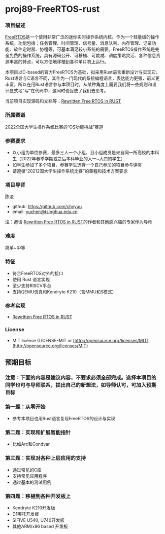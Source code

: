 # proj89-FreeRTOS-rust


### 项目描述
[FreeRTOS](https://freertos.org/)是一个使用非常广泛的迷你实时操作系统内核。作为一个轻量级的操作系统，功能包括：任务管理、时间管理、信号量、消息队列、内存管理、记录功能、软件定时器、协程等，可基本满足较小系统的需要。FreeRTOS操作系统是完全免费的操作系统，具有源码公开、可移植、可裁减、调度策略灵活、各种信息资源丰富的特点，可以方便地移植到各种单片机上运行。

本项目以C-based的官方FreeRTOS为基础，拟采用Rust语言重新设计与实现它。Rust语言与C语言不同，其作为一门现代的系统编程语言，表达能力更强，语义更丰富，所以在用Rust语言参与本项目时，从某种角度上需要我们将一些规则和设计显式地"写"在代码中，这同时也促使了我们去思考。

当前项目实现源码和文档等：[Rewritten Free RTOS in RUST](https://github.com/OSH-2019/x-rust-freertos)

### 所属赛道
2022全国大学生操作系统比赛的“OS功能挑战”赛道

### 参赛要求
- 以小组为单位参赛，最多三人一个小组，且小组成员是来自同一所高校的本科生（2022年春季学期或之后本科毕业的大一~大四的学生）
- 如学生参加了多个项目，参赛学生选择一个自己参加的项目参与评奖
- 请遵循“20212国大学生操作系统比赛”的章程和技术方案要求

### 项目导师

陈渝 
- github:  https://github.com/chyyuu
- email: yuchen@tsinghua.edu.cn

注：邀请 [Rewritten Free RTOS in RUST](https://github.com/OSH-2019/x-rust-freertos)的作者和其他感兴趣的专家作为导师

### 难度

简单~中等

### 特征
- 符合FreeRTOS对外的接口
- 使用 Rust 语言实现
- 至少支持RISCV平台
- 支持QEMU仿真和Kendryte K210（含MMU和S模式）

### 参考实现
- [Rewritten Free RTOS in RUST](https://github.com/OSH-2019/x-rust-freertos)

### License
- MIT license (LICENSE-MIT or [http://opensource.org/licenses/MIT](http://opensource.org/licenses/MIT)

## 预期目标

### 注意：下面的内容是建议内容，不要求必须全部完成。选择本项目的同学也可与导师联系，提出自己的新想法，如导师认可，可加入预期目标

### 第一题：从零开始
- 参考本项目也用Rust语言复现FreeRTOS的设计与实现

### 第二题：实现和扩展智能指针
- 比如Arc和Condvar

### 第三题：实现对各种上层应用的支持
- 通过常见的C库
- 支持常见应用程序
- 通过基本的测试用例

### 第四题：移植到各种开发板上
- Kendryte K210开发板
- D1哪吒开发板
- SIFIVE U540, U740开发板
- 其他ARM/x86 based 开发板
